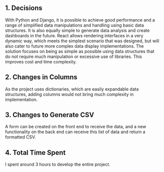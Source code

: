 ## 1. Decisions
With Python and Django, it is possible to achieve good performance and a range of simplified data manipulations and handling using basic data structures. It is also equally simple to generate data analysis and create dashboards in the future.
React allows rendering interfaces in a very dynamic way, which meets the simplest scenario that was designed, but will also cater to future more complex data display implementations.
The solution focuses on being as simple as possible using data structures that do not require much manipulation or excessive use of libraries. This improves cost and time complexity.

## 2. Changes in Columns
As the project uses dictionaries, which are easily expandable data structures, adding columns would not bring much complexity in implementation.

## 3. Changes to Generate CSV
A form can be created on the front end to receive the data, and a new functionality on the back end can receive this list of data and return a formatted CSV.

## 4. Total Time Spent
I spent around 3 hours to develop the entire project.
